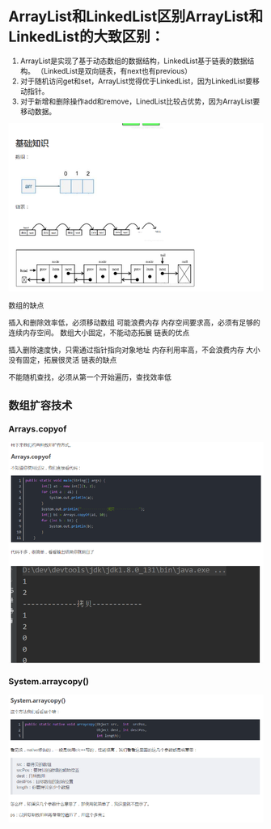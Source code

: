 # ArrayList和LinkedList区别ArrayList和LinkedList的大致区别： 

1. ArrayList是实现了基于动态数组的数据结构，LinkedList基于链表的数据结构。 （LinkedList是双向链表，有next也有previous）
2. 对于随机访问get和set，ArrayList觉得优于LinkedList，因为LinkedList要移动指针。
3.  对于新增和删除操作add和remove，LinedList比较占优势，因为ArrayList要移动数据。 

![](../img/arr.png)

数组的缺点

插入和删除效率低，必须移动数组
可能浪费内存
内存空间要求高，必须有足够的连续内存空间。
数组大小固定，不能动态拓展
链表的优点

插入删除速度快，只需通过指针指向对象地址
内存利用率高，不会浪费内存
大小没有固定，拓展很灵活
链表的缺点

不能随机查找，必须从第一个开始遍历，查找效率低



## 数组扩容技术

### Arrays.copyof

![](../img/arr_copy_1.png)

### System.arraycopy()

![](../img/arr_copy_2.png)